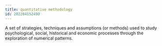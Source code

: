 ```yaml
---
title: quantitative methodology
id: 202204152490
---
```


A set of strategies, techniques and assumptions (or methods) used to study psychological, social, historical and economic processes through the exploration of numerical patterns.
